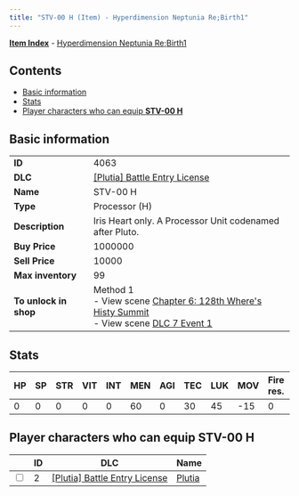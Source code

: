 ```yaml
---
title: "STV-00 H (Item) - Hyperdimension Neptunia Re;Birth1"
---
```


[**Item Index**](/neptunia/rb1/item/index.html) - [Hyperdimension Neptunia Re;Birth1](/neptunia/rb1)

## Contents

- [Basic information](#basic-information)
- [Stats](#stats)
- [Player characters who can equip **STV-00 H**](#player-characters-who-can-equip-stv-00-h)

## Basic information

|   |   |
| -- | -- |
| **ID** | 4063 |
| **DLC** | [[Plutia] Battle Entry License](/neptunia/rb1/dlc/7-plutia.html) |
| **Name** | STV-00 H |
| **Type** | Processor (H) |
| **Description** | Iris Heart only. A Processor Unit codenamed after Pluto. |
| **Buy Price** | 1000000 |
| **Sell Price** | 10000 |
| **Max inventory** | 99 |
| **To unlock in shop** | Method 1<br />- View scene [Chapter 6: 128th Where's Histy Summit](/neptunia/rb1/scene/1-601-chapter-6-128th-wheres-histy-summit.html)<br />- View scene [DLC 7 Event 1](/neptunia/rb1/scene/7-5010-dlc-7-event-1.html) |


## Stats

| HP | SP | STR | VIT | INT | MEN | AGI | TEC | LUK | MOV | Fire res. | Ice res. | Wind res. | Lightning res. |
| -- | -- | --- | --- | --- | --- | --- | --- | --- | --- | --------- | -------- | --------- | -------------- |
| 0 | 0 | 0 | 0 | 0 | 60 | 0 | 30 | 45 | -15 | 0 | 0 | 0 | 0 |


## Player characters who can equip **STV-00 H**

|    | ID | DLC | Name |
| -- | -- | --- | ---- |
| <input type="checkbox" id="rb1-player-7-2" class="trackbox" /> | 2 | [[Plutia] Battle Entry License](/neptunia/rb1/dlc/7-plutia.html) | [Plutia](/neptunia/rb1/player/7-2-plutia.html) |
